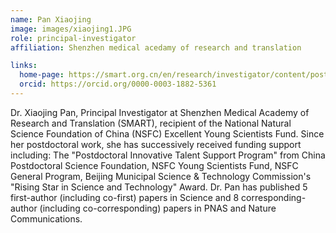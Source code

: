 ```yaml
---
name: Pan Xiaojing
image: images/xiaojing1.JPG
role: principal-investigator
affiliation: Shenzhen medical acedamy of research and translation 

links:
  home-page: https://smart.org.cn/en/research/investigator/content/post_1134775.html
  orcid: https://orcid.org/0000-0003-1882-5361
---
```


Dr. Xiaojing Pan, Principal Investigator at Shenzhen Medical Academy of Research and Translation (SMART), recipient of the National Natural Science Foundation of China (NSFC) Excellent Young Scientists Fund. Since her postdoctoral work, she has successively received funding support including:
The "Postdoctoral Innovative Talent Support Program" from China Postdoctoral Science Foundation, NSFC Young Scientists Fund, NSFC General Program, Beijing Municipal Science & Technology Commission's "Rising Star in Science and Technology" Award. Dr. Pan has published 5 first-author (including co-first) papers in Science and 8 corresponding-author (including co-corresponding) papers in PNAS and Nature Communications.
